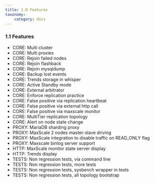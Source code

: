 ```yaml
---
title: 1.0 Features
taxonomy:
    category: docs
---
```


### 1.1 Features

* CORE: Multi cluster
* CORE: Multi proxies
* CORE: Rejoin failed nodes
* CORE: Rejoin flashback  
* CORE: Rejoin mysqldump   
* CORE: Backup lost events  
* CORE: Trends storage in whisper   
* CORE: Active Standby mode
* CORE: External arbitrator
* CORE: Enforce replication practice
* CORE: False positive via replication heartbeat
* CORE: False positive via external http call
* CORE: False positive via maxscale monitor  
* CORE: MultiTier replication topology
* CORE: Alert on node state change
* PROXY: MariaDB sharding proxy
* PROXY: MaxScale 2 nodes master-slave driving
* PROXY: MaxScale integration to disable traffic on READ_ONLY flag
* PROXY: Maxscale binlog server support
* HTTP: MaxScale monitor state server display
* HTTP: Trends display
* TESTS: Non regression tests, via command line
* TESTS: Non regression tests, more tests
* TESTS: Non regression tests, sysbench wrapper in tests
* TESTS: Non regression tests, all topology bootstrap  

